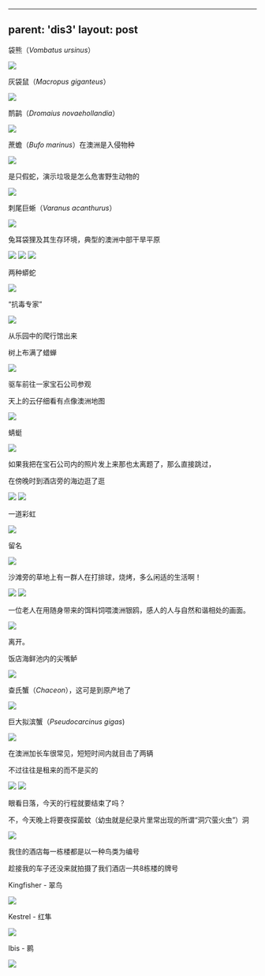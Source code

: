
---
parent: 'dis3'
layout: post
---

袋熊（<i>Vombatus ursinus</i>）

<img class='disc' src='https://lykoseremos.github.io/gmalb-01/dis3/340.jpg'>

灰袋鼠（<i>Macropus giganteus</i>）

<img class='disc' src='https://lykoseremos.github.io/gmalb-01/dis3/348.jpg'>

鸸鹋（<i>Dromaius novaehollandia</i>）

<img class='disc' src='https://lykoseremos.github.io/gmalb-01/dis3/341.jpg'>

蔗蟾（<i>Bufo marinus</i>）在澳洲是入侵物种

<img class='disc' src='https://lykoseremos.github.io/gmalb-01/dis3/336.jpg'>

是只假蛇，演示垃圾是怎么危害野生动物的

<img class='disc' src='https://lykoseremos.github.io/gmalb-01/dis3/337.jpg'>

刺尾巨蜥（<i>Varanus acanthurus</i>）

<img class='disc' src='https://lykoseremos.github.io/gmalb-01/dis3/342.jpg'>

兔耳袋狸及其生存环境，典型的澳洲中部干旱平原

<img class='disc' src='https://lykoseremos.github.io/gmalb-01/dis3/343.jpg'>

<img class='disc' src='https://lykoseremos.github.io/gmalb-01/dis3/344.jpg'>

<img class='disc' src='https://lykoseremos.github.io/gmalb-01/dis3/345.jpg'>

两种蟒蛇

<img class='disc' src='https://lykoseremos.github.io/gmalb-01/dis3/349.jpg'>

“抗毒专家”

<img class='disc' src='https://lykoseremos.github.io/gmalb-01/dis3/350.jpg'>

从乐园中的爬行馆出来

树上布满了蜡蝉

<img class='disc' src='https://lykoseremos.github.io/gmalb-01/dis3/351.jpg'>

驱车前往一家宝石公司参观


天上的云仔细看有点像澳洲地图

<img class='disc' src='https://lykoseremos.github.io/gmalb-01/dis3/352.jpg'>

蜻蜓

<img class='disc' src='https://lykoseremos.github.io/gmalb-01/dis3/353.jpg'>

如果我把在宝石公司内的照片发上来那也太离题了，那么直接跳过，


在傍晚时到酒店旁的海边逛了逛

<img class='disc' src='https://lykoseremos.github.io/gmalb-01/dis3/354.jpg'>

<img class='disc' src='https://lykoseremos.github.io/gmalb-01/dis3/355.jpg'>

一道彩虹

<img class='disc' src='https://lykoseremos.github.io/gmalb-01/dis3/356.jpg'>

留名

<img class='disc' src='https://lykoseremos.github.io/gmalb-01/dis3/357.jpg'>

沙滩旁的草地上有一群人在打排球，烧烤，多么闲适的生活啊！

<img class='disc' src='https://lykoseremos.github.io/gmalb-01/dis3/358.jpg'>

<img class='disc' src='https://lykoseremos.github.io/gmalb-01/dis3/359.jpg'>

一位老人在用随身带来的饵料饲喂澳洲银鸥，感人的人与自然和谐相处的画面。

<img class='disc' src='https://lykoseremos.github.io/gmalb-01/dis3/360.jpg'>

离开。


饭店海鲜池内的尖嘴鲈

<img class='disc' src='https://lykoseremos.github.io/gmalb-01/dis3/362.jpg'>

查氏蟹（<i>Chaceon</i>），这可是到原产地了

<img class='disc' src='https://lykoseremos.github.io/gmalb-01/dis3/363.jpg'>

巨大拟滨蟹（<i>Pseudocarcinus gigas</i>)

<img class='disc' src='https://lykoseremos.github.io/gmalb-01/dis3/364.jpg'>

在澳洲加长车很常见，短短时间内就目击了两辆


不过往往是租来的而不是买的

<img class='disc' src='https://lykoseremos.github.io/gmalb-01/dis3/365.jpg'>

<img class='disc' src='https://lykoseremos.github.io/gmalb-01/dis3/366.jpg'>

眼看日落，今天的行程就要结束了吗？


不，今天晚上将要夜探菌蚊（幼虫就是纪录片里常出现的所谓“洞穴萤火虫”）洞

<img class='disc' src='https://lykoseremos.github.io/gmalb-01/dis3/367.jpg'>

我住的酒店每一栋楼都是以一种鸟类为编号


趁接我的车子还没来就拍摄了我们酒店一共8栋楼的牌号


Kingfisher - 翠鸟

<img class='disc' src='https://lykoseremos.github.io/gmalb-01/dis3/368.jpg'>

Kestrel - 红隼

<img class='disc' src='https://lykoseremos.github.io/gmalb-01/dis3/369.jpg'>

Ibis - 鹮

<img class='disc' src='https://lykoseremos.github.io/gmalb-01/dis3/370.jpg'>
